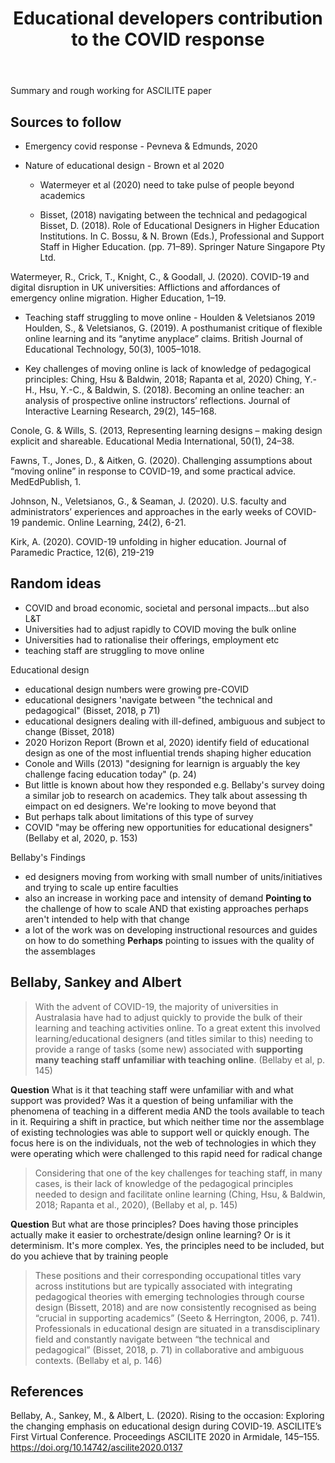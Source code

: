 ﻿---
title: Educational developers contribution to the COVID response
---
Summary and rough working for ASCILITE paper

## Sources to follow

- Emergency covid response - Pevneva & Edmunds, 2020

- Nature of educational design - Brown et al 2020
  - Watermeyer et al (2020) need to take pulse of people beyond academics

  - Bisset, (2018) navigating between the technical and pedagogical
  Bisset, D. (2018). Role of Educational Designers in Higher Education Institutions. In C. Bossu, & N. Brown (Eds.), Professional and Support Staff in Higher Education. (pp. 71–89). Springer Nature Singapore Pty Ltd.

Watermeyer, R., Crick, T., Knight, C., & Goodall, J. (2020). COVID-19 and digital disruption in UK universities: Afflictions and affordances of emergency online migration. Higher Education, 1–19.

- Teaching staff struggling to move online - Houlden & Veletsianos 2019
Houlden, S., & Veletsianos, G. (2019). A posthumanist critique of flexible online learning and its “anytime anyplace” claims. British Journal of Educational Technology, 50(3), 1005–1018.

- Key challenges of moving online is lack of knowledge of pedagogical principles: Ching, Hsu & Baldwin, 2018; Rapanta et al, 2020)
Ching, Y.-H., Hsu, Y.-C., & Baldwin, S. (2018). Becoming an online teacher: an analysis of prospective online instructors’ reflections. Journal of Interactive Learning Research, 29(2), 145–168.


Conole, G. & Wills, S. (2013, Representing learning designs – making design explicit and shareable.
Educational Media International, 50(1), 24–38.

Fawns, T., Jones, D., & Aitken, G. (2020). Challenging assumptions about “moving online” in response to COVID-19, and some practical advice. MedEdPublish, 1.

Johnson, N., Veletsianos, G., & Seaman, J. (2020). U.S. faculty and administrators’ experiences and approaches in the early weeks of COVID-19 pandemic. Online Learning, 24(2), 6-21.

Kirk, A. (2020). COVID-19 unfolding in higher education. Journal of Paramedic Practice, 12(6), 219-219

## Random ideas

- COVID and broad economic, societal and personal impacts...but also L&T
- Universities had to adjust rapidly to COVID moving the bulk online
- Universities had to rationalise their offerings, employment etc
- teaching staff are struggling to move online

Educational design 
- educational design numbers were growing pre-COVID
- educational designers 'navigate between "the technical and pedagogical" (Bisset, 2018, p 71)
- educational designers dealing with ill-defined, ambiguous and subject to change (Bisset, 2018)
- 2020 Horizon Report (Brown et al, 2020) identify field of educational design as one of the most influential trends shaping higher education
- Conole and Wills (2013) "designing for learnign is arguably the key challenge facing education today" (p. 24)
- But little is known about how they responded e.g. Bellaby's survey doing a similar job to research on academics.  They talk about assessing th eimpact on ed designers. We're looking to move beyond that
- But perhaps talk about limitations of this type of survey
- COVID "may be offering new opportunities for educational designers" (Bellaby et al, 2020, p. 153)

Bellaby's Findings
- ed designers moving from working with small number of units/initiatives and trying to scale up entire faculties
- also an increase in working pace and intensity of demand **Pointing to** the challenge of how to scale AND that existing approaches perhaps aren't intended to help with that change
- a lot of the work was on developing instructional resources and guides on how to do something **Perhaps** pointing to issues with the quality of the assemblages


## Bellaby, Sankey and Albert

> With the advent of COVID-19, the majority of universities in Australasia have had to adjust quickly to provide the bulk of their learning and teaching activities online. To a great extent this involved learning/educational designers (and titles similar to this) needing to provide a range of tasks (some new) associated with **supporting many teaching staff unfamiliar with teaching online**. (Bellaby et al, p. 145)

**Question** What is it that teaching staff were unfamiliar with and what support was provided? Was it a question of being unfamiliar with the phenomena of teaching in a different media AND the tools available to teach in it. Requiring a shift in practice, but which neither time nor the assemblage of existing technologies was able to support well or quickly enough.  The focus here is on the individuals, not the web of technologies in which they were operating which were challenged to this rapid need for radical change

> Considering that one of the key challenges for teaching staff, in many cases, is their lack of knowledge of the pedagogical principles needed to design and facilitate online learning (Ching, Hsu, & Baldwin, 2018; Rapanta et al., 2020),   (Bellaby et al, p. 145)

**Question** But what are those principles? Does having those principles actually make it easier to orchestrate/design online learning? Or is it determinism. It's more complex. Yes, the principles need to be included, but do you achieve that by training people

> These positions and their corresponding occupational titles vary across institutions but are typically associated with integrating pedagogical theories with emerging technologies through course design (Bissett, 2018) and are now consistently recognised as being “crucial in supporting academics” (Seeto & Herrington, 2006, p. 741). Professionals in educational design are situated in a transdisciplinary field and constantly navigate between “the technical and pedagogical” (Bisset, 2018, p. 71) in collaborative and ambiguous contexts. (Bellaby et al, p. 146)

## References

Bellaby, A., Sankey, M., & Albert, L. (2020). Rising to the occasion: Exploring the changing emphasis on educational design during COVID-19. ASCILITE’s First Virtual Conference. Proceedings ASCILITE 2020 in Armidale, 145–155. https://doi.org/10.14742/ascilite2020.0137